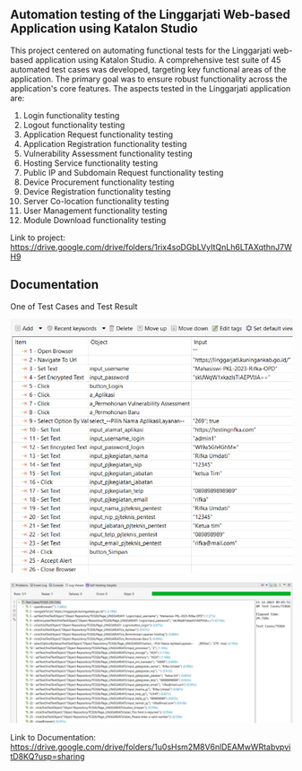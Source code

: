 ## Automation testing of the Linggarjati Web-based Application using Katalon Studio

This project centered on automating functional tests for the Linggarjati web-based application using Katalon Studio. A comprehensive test suite of 45 automated test cases was developed, targeting key functional areas of the application. The primary goal was to ensure robust functionality across the application's core features. The aspects tested in the Linggarjati application are:
1. Login functionality testing
2. Logout functionality testing
3. Application Request functionality testing
4. Application Registration functionality testing
5. Vulnerability Assessment functionality testing
6. Hosting Service functionality testing
7. Public IP and Subdomain Request functionality testing
8. Device Procurement functionality testing
9. Device Registration functionality testing
10. Server Co-location functionality testing
11. User Management functionality testing
12. Module Download functionality testing

Link to project: https://drive.google.com/drive/folders/1rix4soDGbLVyItQnLh6LTAXqthnJ7WH9

## Documentation
One of Test Cases and Test Result

![alt Test Case TC020](https://github.com/ririfka08/automation-testing-linggarjati/blob/main/Test%20Case%20TC020.png?raw=true)


![alt Test Result TC026](https://github.com/ririfka08/automation-testing-linggarjati/blob/main/Test%20result%20of%20Test%20Case%20TC026.png?raw=true)
  
Link to Documentation: https://drive.google.com/drive/folders/1u0sHsm2M8V6nlDEAMwWRtabvpvitD8KQ?usp=sharing


